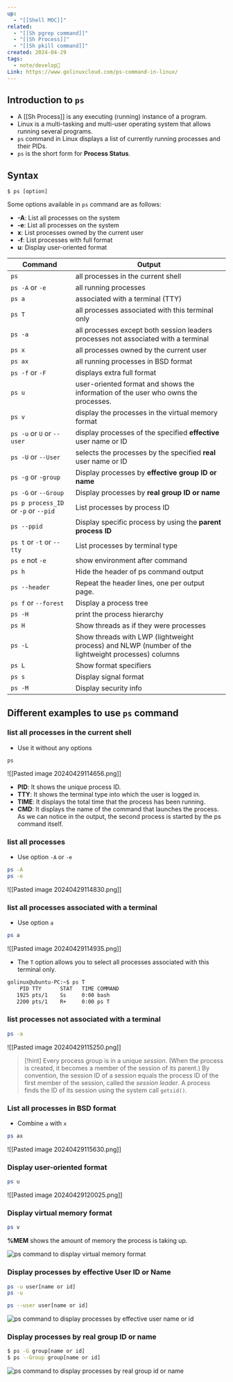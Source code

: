 ```yaml
---
up:
  - "[[Shell MOC]]"
related:
  - "[[Sh pgrep command]]"
  - "[[Sh Process]]"
  - "[[Sh pkill command]]"
created: 2024-04-29
tags:
  - note/develop🍃
Link: https://www.golinuxcloud.com/ps-command-in-linux/
---
```

## Introduction to `ps`

- A [[Sh Process]] is any executing (running) instance of a program.
- Linux is a multi-tasking and multi-user operating system that allows running several programs.
- `ps` command in Linux displays a list of currently running processes and their PIDs. 
- `ps` is the short form for **Process Status**.
## Syntax
```shell
$ ps [option]
```
Some options available in `ps` command are as follows:
- **-A**: List all processes on the system
- **-e**: List all processes on the system
- **x**: List processes owned by the current user
- **-f**: List processes with full format
- **u**: Display user-oriented format

| **Command**                          | **Output**                                                                                         |
| ------------------------------------ | -------------------------------------------------------------------------------------------------- |
| `ps`                                 | all processes in the current shell                                                                 |
| `ps -A` or `-e`                      | all running processes                                                                              |
| `ps a`                               | associated with a terminal (TTY)                                                                   |
| `ps T`                               | all processes associated with this terminal only                                                   |
| `ps -a`                              | all processes except both session leaders processes not associated with a terminal                 |
| `ps x`                               | all processes owned by the current user                                                            |
| `ps ax`                              | all running processes in BSD format                                                                |
| `ps -f` or `-F`                      | displays extra full format                                                                         |
| `ps u`                               | user-oriented format and shows the information of the user who owns the processes.                 |
| `ps v`                               | display the processes in the virtual memory format                                                 |
| `ps -u` or `U` or `--user`           | display processes of the specified **effective** user name or ID                                   |
| `ps -U` or `--User`                  | selects the processes by the specified **real** user name or ID                                    |
| `ps -g` or `-group`                  | Display processes by **effective group ID or name**                                                |
| `ps -G` or `--Group`                 | Display processes by **real group ID or name**                                                     |
| `ps p process_ID` or `-p` or `--pid` | List processes by process ID                                                                       |
| `ps --ppid`                          | Display specific process by using the **parent process ID**                                        |
| `ps t` or `-t` or `--tty`            | List processes by terminal type                                                                    |
| `ps e` not `-e`                      | show environment after command                                                                     |
| `ps h`                               | Hide the header of ps command output                                                               |
| `ps --header`                        | Repeat the header lines, one per output page.                                                      |
| `ps f` or `--forest`                 | Display a process tree                                                                             |
| `ps -H`                              | print the process hierarchy                                                                        |
| `ps H`                               | Show threads as if they were processes                                                             |
| `ps -L`                              | Show threads with LWP (lightweight process) and NLWP (number of the lightweight processes) columns |
| `ps L`                               | Show format specifiers                                                                             |
| `ps s`                               | Display signal format                                                                              |
| `ps -M`                              | Display security info                                                                              |

## Different examples to use `ps` command
### list all processes in the current shell
- Use it without any options
```shell
ps
```
![[Pasted image 20240429114656.png]]
- **PID**: It shows the unique process ID.
- **TTY**: It shows the terminal type into which the user is logged in.
- **TIME**: It displays the total time that the process has been running.
- **CMD**: It displays the name of the command that launches the process. 
  As we can notice in the output, the second process is started by the ps command itself.

### list all processes
- Use option `-A` or `-e`
```sh
ps -A
ps -e
```
![[Pasted image 20240429114830.png]]
### list all processes associated with a terminal
- Use option `a`
```sh
ps a
```
![[Pasted image 20240429114935.png]]
- The `T` option allows you to select all processes associated with this terminal only.
```sh
golinux@ubuntu-PC:~$ ps T
    PID TTY      STAT   TIME COMMAND
   1925 pts/1    Ss     0:00 bash
   2200 pts/1    R+     0:00 ps T
```
### list processes not associated with a terminal
```sh
ps -a
```
![[Pasted image 20240429115250.png]]
>[!hint]
>Every process group is in a unique _session_. (When the process is created, it becomes a member of the session of its parent.) By convention, the session ID of a session equals the process ID of the first member of the session, called the _session leader_. A process finds the ID of its session using the system call `getsid()`.

### List all processes in BSD format
- Combine `a` with `x`
```sh
ps ax
```
![[Pasted image 20240429115630.png]]
### Display user-oriented format
```sh
ps u
```
![[Pasted image 20240429120025.png]]

### Display virtual memory format
```sh
ps v
```
**%MEM** shows the amount of memory the process is taking up.
  
![ps command to display virtual memory format](https://www.golinuxcloud.com/wp-content/uploads/ps-command-to-display-virtual-memory-format.png "25 ps command examples in Linux [Cheat Sheet]")
### Display processes by effective User ID or Name
```sh
ps -u user[name or id]
ps -u

ps --user user[name or id]
```
![ps command to display processes by effective user name or id](https://www.golinuxcloud.com/wp-content/uploads/ps-command-to-display-processes-by-effective-user-name.png "25 ps command examples in Linux [Cheat Sheet]")
### Display processes by real group ID or name
```sh
$ ps -G group[name or id]
$ ps --Group group[name or id]
```
![ps command to display processes by real group id or name](https://www.golinuxcloud.com/wp-content/uploads/ps-command-to-display-processed-by-real-group-id-or-name.png "25 ps command examples in Linux [Cheat Sheet]")